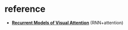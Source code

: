 
# reference
- [**Recurrent Models of Visual Attention**](https://arxiv.org/abs/1406.6247) (RNN+attention)